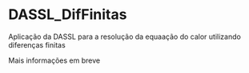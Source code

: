 # DASSL_DifFinitas
Aplicação da DASSL para a resolução da equaação do calor utilizando diferenças finitas

Mais informações em breve
